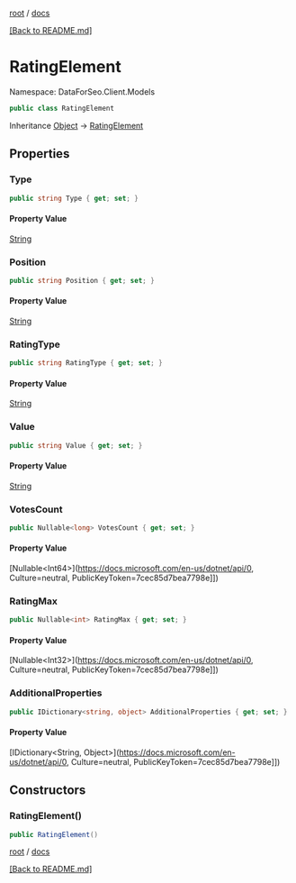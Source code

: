 [root](./../ "root") / [docs](./ "docs")

[[Back to README.md]](./../README.md "[Back to README.md]")

# RatingElement

Namespace: DataForSeo.Client.Models

```csharp
public class RatingElement
```

Inheritance [Object](https://docs.microsoft.com/en-us/dotnet/api/Object) → [RatingElement](./RatingElement.md)

## Properties

### **Type**

```csharp
public string Type { get; set; }
```

#### Property Value

[String](https://docs.microsoft.com/en-us/dotnet/api/String)<br>

### **Position**

```csharp
public string Position { get; set; }
```

#### Property Value

[String](https://docs.microsoft.com/en-us/dotnet/api/String)<br>

### **RatingType**

```csharp
public string RatingType { get; set; }
```

#### Property Value

[String](https://docs.microsoft.com/en-us/dotnet/api/String)<br>

### **Value**

```csharp
public string Value { get; set; }
```

#### Property Value

[String](https://docs.microsoft.com/en-us/dotnet/api/String)<br>

### **VotesCount**

```csharp
public Nullable<long> VotesCount { get; set; }
```

#### Property Value

[Nullable&lt;Int64&gt;](https://docs.microsoft.com/en-us/dotnet/api/0, Culture=neutral, PublicKeyToken=7cec85d7bea7798e]])<br>

### **RatingMax**

```csharp
public Nullable<int> RatingMax { get; set; }
```

#### Property Value

[Nullable&lt;Int32&gt;](https://docs.microsoft.com/en-us/dotnet/api/0, Culture=neutral, PublicKeyToken=7cec85d7bea7798e]])<br>

### **AdditionalProperties**

```csharp
public IDictionary<string, object> AdditionalProperties { get; set; }
```

#### Property Value

[IDictionary&lt;String, Object&gt;](https://docs.microsoft.com/en-us/dotnet/api/0, Culture=neutral, PublicKeyToken=7cec85d7bea7798e]])<br>

## Constructors

### **RatingElement()**

```csharp
public RatingElement()
```

[root](./../ "root") / [docs](./ "docs")

[[Back to README.md]](./../README.md "[Back to README.md]")